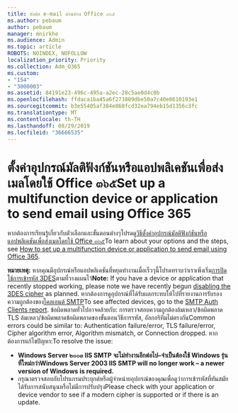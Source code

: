 ```yaml
---
title: ส่งต่อ e-mail ผ่านทาง Office ๓๖๕
ms.author: pebaum
author: pebaum
manager: mnirkhe
ms.audience: Admin
ms.topic: article
ROBOTS: NOINDEX, NOFOLLOW
localization_priority: Priority
ms.collection: Adm_O365
ms.custom:
- "154"
- "3000003"
ms.assetid: 84191e23-496c-495a-a2ec-28c5ae0d4c0b
ms.openlocfilehash: ffdaca1ba45a6f273809dbe50a7c40e8610193e1
ms.sourcegitcommit: b3e55405af384e868fcd32ea794eb15d1356c3fc
ms.translationtype: MT
ms.contentlocale: th-TH
ms.lasthandoff: 08/29/2019
ms.locfileid: "36666535"
---
```

# <a name="set-up-a-multifunction-device-or-application-to-send-email-using-office-365"></a><span data-ttu-id="7159b-102">ตั้งค่าอุปกรณ์มัลติฟังก์ชันหรือแอปพลิเคชันเพื่อส่งเมลโดยใช้ Office ๓๖๕</span><span class="sxs-lookup"><span data-stu-id="7159b-102">Set up a multifunction device or application to send email using Office 365</span></span>

<span data-ttu-id="7159b-103">หากต้องการเรียนรู้เกี่ยวกับตัวเลือกและขั้นตอนต่างๆโปรดดู[วิธีตั้งค่าอุปกรณ์มัลติฟังก์ชันหรือแอปพลิเคชันเพื่อส่งเมลโดยใช้ Office ๓๖๕](https://support.office.com/article/69f58e99-c550-4274-ad18-c805d654b4c4)</span><span class="sxs-lookup"><span data-stu-id="7159b-103">To learn about your options and the steps, see [How to set up a multifunction device or application to send email using Office 365](https://support.office.com/article/69f58e99-c550-4274-ad18-c805d654b4c4).</span></span>
  
<span data-ttu-id="7159b-104">**หมายเหตุ:** หากคุณมีอุปกรณ์หรือแอปพลิเคชันที่หยุดทำงานเมื่อเร็วๆนี้โปรดทราบว่าเราเพิ่งเริ่ม[การปิดใช้การเข้ารหัส 3DES](https://docs.microsoft.com/office365/securitycompliance/technical-reference-details-about-encryption)ตามที่วางแผนไว้</span><span class="sxs-lookup"><span data-stu-id="7159b-104">**Note:** If you have a device or application that recently stopped working, please note we have recently begun [disabling the 3DES cipher](https://docs.microsoft.com/office365/securitycompliance/technical-reference-details-about-encryption) as planned.</span></span> <span data-ttu-id="7159b-105">หากต้องการดูอุปกรณ์ที่ได้รับผลกระทบให้ไปที่รายงานการรับรองความถูกต้องของ[ไคลเอนต์ SMTP](https://protection.office.com/mailflow/dashboard)</span><span class="sxs-lookup"><span data-stu-id="7159b-105">To see affected devices, go to the [SMTP Auth Clients report](https://protection.office.com/mailflow/dashboard).</span></span> <span data-ttu-id="7159b-106">ข้อผิดพลาดทั่วไปอาจคล้ายกับ: การตรวจสอบความถูกต้องล้มเหลว/ข้อผิดพลาด TLS ล้มเหลว/ข้อผิดพลาดข้อผิดพลาดของขั้นตอนวิธีการรหัส, อัลกอริทึมไม่ตรงกัน</span><span class="sxs-lookup"><span data-stu-id="7159b-106">Common errors could be similar to: Authentication failure/error, TLS failure/error, Cipher algorithm error, Algorithm mismatch, or Connection dropped.</span></span> <span data-ttu-id="7159b-107">หากต้องการแก้ไขปัญหา:</span><span class="sxs-lookup"><span data-stu-id="7159b-107">To resolve the issue:</span></span>
 - <span data-ttu-id="7159b-108">**Windows Server ๒๐๐๓ IIS SMTP จะไม่ทำงานอีกต่อไป–จำเป็นต้องใช้ Windows รุ่นที่ใหม่กว่า**</span><span class="sxs-lookup"><span data-stu-id="7159b-108">**Windows Server 2003 IIS SMTP will no longer work – a newer version of Windows is required.**</span></span>  
 - <span data-ttu-id="7159b-109">กรุณาตรวจสอบกับโปรแกรมประยุกต์หรือผู้จำหน่ายอุปกรณ์ของคุณเพื่อดูว่าการเข้ารหัสที่ทันสมัยได้รับการสนับสนุนหรือไม่มีการปรับปรุง</span><span class="sxs-lookup"><span data-stu-id="7159b-109">Please check with your application or device vendor to see if a modern cipher is supported or if there is an update.</span></span>
